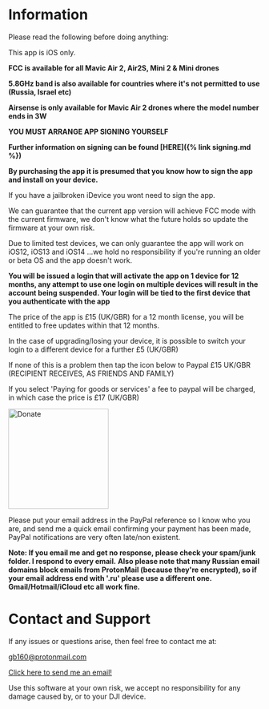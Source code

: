 # Information


Please read the following before doing anything:

This app is iOS only.

**FCC is available for all Mavic Air 2, Air2S, Mini 2 & Mini drones**

**5.8GHz band is also available for countries where it's not permitted to use (Russia, Israel etc)**

**Airsense is only available for Mavic Air 2 drones where the model number ends in 3W**

**YOU MUST ARRANGE APP SIGNING YOURSELF**

**Further information on signing can be found [HERE]({% link signing.md %})**

**By purchasing the app it is presumed that you know how to sign the app and install on your device.**


If you have a jailbroken iDevice you wont need to sign the app.

We can guarantee that the current app version will achieve FCC mode with the current firmware, we don't know what the future holds so update the firmware at your own risk.

Due to limited test devices, we can only guarantee the app will work on iOS12, iOS13 and iOS14 ...we hold no responsibility if you're running an older or beta OS and the app doesn't work.

**You will be issued a login that will activate the app on 1 device for 12 months, any attempt to use one login on multiple devices will result in the account being suspended. Your login will be tied to the first device that you authenticate with the app**

The price of the app is £15 (UK/GBR) for a 12 month license, you will be entitled to free updates within that 12 months.


In the case of upgrading/losing your device, it is possible to switch your login to a different device for a further £5 (UK/GBR)

If none of this is a problem then tap the icon below to Paypal £15 UK/GBR (RECIPIENT RECEIVES, AS FRIENDS AND FAMILY)

If you select 'Paying for goods or services' a fee to paypal will be charged, in which case the price is £17 (UK/GBR)


<a href="https://paypal.me/fccdjifly/15GBP" class="donate"><img src="https://gb160.github.io/paypal.png" width="200" alt="Donate" class="center"></a>

 
 
 
 


Please put your email address in the PayPal reference so I know who you are, and send me a quick email confirming your payment has been made, PayPal notifications 
are very often late/non existent.

**Note: If you email me and get no response, please check your spam/junk folder. I respond to every email.**
**Also please note that many Russian email domains block emails from ProtonMail (because they're encrypted), so if your email address end with '.ru' please use a different one. Gmail/Hotmail/iCloud etc all work fine.**


# Contact and Support

If any issues or questions arise, then feel free to contact me at:

[gb160@protonmail.com](mailto:gb160@protonmail.com)

<a href="{{ site.data.social-media.email.href }}{{ site.data.social-media.email.id }}" height="200" title="Email me">Click here to send me an email!</a>


Use this software at your own risk, we accept no responsibility for any damage caused by, or to your DJI device.
